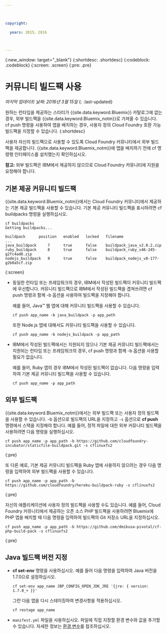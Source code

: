 ```yaml
---

 

copyright:

  years: 2015，2016

 

---
```


{:new_window: target="_blank"}
{:shortdesc: .shortdesc}
{:codeblock: .codeblock}
{:screen: .screen}
{:pre: .pre}

# 커뮤니티 빌드팩 사용
*마지막 업데이트 날짜: 2016년 3월 15일*
{: .last-updated}

원하는 런타임을 제공하는 스타터가 {{site.data.keyword.Bluemix}} 카탈로그에 없는 경우, 외부 빌드팩을 {{site.data.keyword.Bluemix_notm}}로 가져올 수 있습니다. cf push 명령을 사용하여 앱을 배치하는 경우, 사용자 정의 Cloud Foundry 호환 가능 빌드팩을 지정할 수 있습니다.
{:shortdesc}

사용자 자신의 빌드팩으로 사용할 수 있도록 Cloud Foundry 커뮤니티에서 외부 빌드팩을 제공합니다. {{site.data.keyword.Bluemix_notm}}에 앱을 배치하기 전에 cf 명령행 인터페이스를 설치했는지 확인하십시오.

**참고:** 외부 빌드팩은 IBM에서 제공하지 않으므로 Cloud Foundry 커뮤니티에 지원을 요청해야 합니다.

## 기본 제공 커뮤니티 빌드팩

{{site.data.keyword.Bluemix_notm}}에서는 Cloud Foundry 커뮤니티에서 제공하는 기본 제공 빌드팩을 사용할 수 있습니다. 기본 제공 커뮤니티 빌드팩을 표시하려면 cf buildpacks 명령을 실행하십시오.

```
cf buildpacks
Getting buildpacks...

buildpack      position   enabled   locked   filename
...
java_buildpack     7      true      false    buildpack_java_v2.0.2.zip
ruby_buildpack     8      true      false    buildpack_ruby_v46-245-g2fc4ad8.zip
nodejs_buildpack   9      true      false    buildpack_nodejs_v8-177-g2b0a5cf.zip
```
{:screen}

<ul>

<li>
동일한 런타임 또는 프레임워크의 경우, IBM에서 작성된 빌드팩이 커뮤니티 빌드팩에 우선합니다. 커뮤니티 빌드팩으로 IBM에서 작성된 빌드팩을 겹쳐쓰려면 cf push 명령과 함께 -b 옵션을 사용하여 빌드팩을 지정해야 합니다.
<p>예를 들어, Java™ 웹 앱에 대해 커뮤니티 빌드팩을 사용할 수 있습니다.</p>
<pre class="pre"><code>cf push app_name -b java_buildpack -p app_path</code></pre>
<p>또한 Node.js 앱에 대해서도 커뮤니티 빌드팩을 사용할 수 있습니다.</p>
<pre class="pre"><code>cf push app_name -b nodejs_buildpack -p app_path</code></pre>
</li>

<li>
<p>IBM에서 작성된 빌드팩에서는 지원되지 않으나 기본 제공 커뮤니티 빌드팩에서는 지원되는 런타임 또는 프레임워크의 경우, cf push 명령과 함께 -b 옵션을 사용할 필요가 없습니다.</p><p>예를 들어, Ruby 앱의 경우 IBM에서 작성된 빌드팩이 없습니다. 다음 명령을 입력하여 기본 제공 커뮤니티 빌드팩을 사용할 수 있습니다.</p>
<pre class="pre"><code>cf push app_name -p app_path</code></pre>
</li>
</ul>

## 외부 빌드팩

{{site.data.keyword.Bluemix_notm}}에서는 외부 빌드팩 또는 사용자 정의 빌드팩을 사용할 수 있습니다. -b 옵션으로 빌드팩의 URL을 지정하고 ```-s``` 옵션으로 **cf push** 명령에서 스택을 지정해야 합니다. 예를 들어, 정적 파일에 대한 외부 커뮤니티 빌드팩을 사용하려면 다음 명령을 실행하십시오.

```
cf push app_name -p app_path -b https://github.com/cloudfoundry-incubator/staticfile-buildpack.git -s cflinuxfs2
```
{:pre}

또 다른 예로, 기본 제공 커뮤니티 빌드팩을 Ruby 앱에 사용하지 않으려는 경우 다음 명령을 입력하여 외부 빌드팩을 사용할 수 있습니다.

```
cf push app_name -p app_path -b https://github.com/cloudfoundry/heroku-buildpack-ruby -s cflinuxfs2
```
{:pre}

자신의 애플리케이션에 사용자 정의 빌드팩을 사용할 수도 있습니다. 예를 들어, Cloud Foundry 커뮤니티에서 제공하는 오픈 소스 PHP 빌드팩을 사용하려면 Bluemix에 PHP 앱을 배치할 때 다음 명령을 입력하여 빌드팩의 Git 저장소 URL을 지정하십시오.

```
cf push app_name -p app_path -b https://github.com/dmikusa-pivotal/cf-php-build-pack -s cflinuxfs2
```
{:pre}

## Java 빌드팩 버전 지정

<ul>
<li>
<strong>cf set-env</strong> 명령을 사용하십시오. 예를 들어 다음 명령을 입력하여 Java 버전을 1.7.0으로 설정하십시오.
<pre class="pre"><code>cf set-env app_name JBP_CONFIG_OPEN_JDK_JRE &#39;{jre: { version: 1.7.0_+ }}&#39;</code></pre>
<p>그런 다음 앱을 다시 스테이징하여 변경사항을 적용하십시오.</p>
<pre class="pre"><code>cf restage app_name</code></pre>
</li>
<li>
<code>manifest.yml</code> 파일을 사용하십시오. 파일에 직접 지정할 환경 변수와 값을 추가할 수 있습니다. 자세한 정보는 <a href="https://docs.cloudfoundry.org/devguide/deploy-apps/manifest.html#env-block">환경 변수</a>를 참조하십시오.</li></ul>
  

